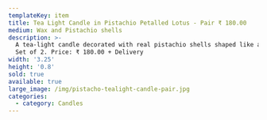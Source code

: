```yaml
---
templateKey: item
title: Tea Light Candle in Pistachio Petalled Lotus - Pair ₹ 180.00
medium: Wax and Pistachio shells
description: >-
  A tea-light candle decorated with real pistachio shells shaped like a lotus.
  Set of 2. Price: ₹ 180.00 + Delivery
width: '3.25'
height: '0.8'
sold: true
available: true
large_image: /img/pistacho-tealight-candle-pair.jpg
categories:
  - category: Candles
---
```


